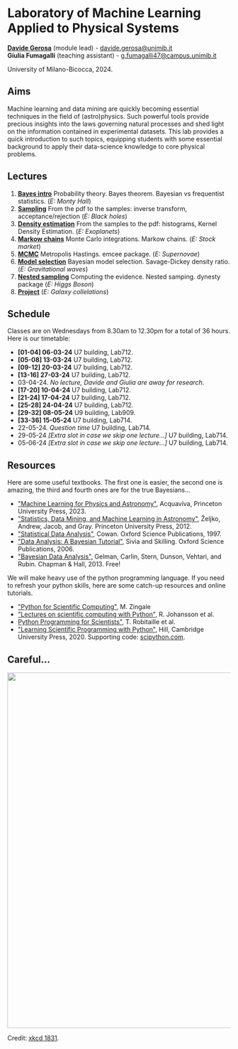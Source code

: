 # Laboratory of Machine Learning Applied to Physical Systems
**[Davide Gerosa](https://davidegerosa.com/)** (module lead) - davide.gerosa@unimib.it  
**Giulia Fumagalli** (teaching assistant) - g.fumagalli47@campus.unimib.it 

University of Milano-Bicocca, 2024.

## Aims

Machine learning and data mining are quickly becoming essential techniques in the field of (astro)physics. Such powerful tools provide precious insights into the laws governing natural processes and shed light on the information contained in experimental datasets. This lab provides a quick introduction to such topics, equipping students with some essential background to apply their data-science knowledge to core physical problems.

## Lectures

1. **[Bayes intro](lectures/L01_bayesintro.ipynb)** Probability theory. Bayes theorem. Bayesian vs frequentist statistics. (*E: Monty Hall*)
2. **[Sampling](lectures/L02_sampling.ipynb)** From the pdf to the samples: inverse transform, acceptance/rejection (*E: Black holes*)
3. **[Density estimation](lectures/L03_densityestimation.ipynb)** From the samples to the pdf: histograms, Kernel Density Estimation. (*E: Exoplanets*)
4. **[Markow chains](lectures/L03_MarkovChains.ipynb)** Monte Carlo integrations. Markow chains. (*E: Stock market*)
5. **[MCMC](lectures/L03_MCMC.ipynb)** Metropolis Hastings. emcee package. (*E: Supernovae*)
6. **[Model selection](lectures/L06_modelselection.ipynb)** Bayesian model selection. Savage-Dickey density ratio. (*E: Gravitational waves*)
7. **[Nested sampling](lectures/L05_nestedsampling.ipynb)** Computing the evidence. Nested samping. dynesty package (*E: Higgs Boson*)
8. **[Project](lectures/L07_project.ipynb)** (*E: Galaxy collelations*)


## Schedule

Classes are on Wednesdays from 8.30am to 12.30pm for a total of 36 hours. Here is our timetable:

- **[01-04] 06-03-24** U7 building, Lab712.
- **[05-08] 13-03-24** U7 building, Lab712.
- **[09-12] 20-03-24** U7 building, Lab712.
- **[13-16] 27-03-24** U7 building, Lab712.
- 03-04-24. *No lecture, Davide and Giulia are away for research.*
- **[17-20] 10-04-24** U7 building, Lab712.
- **[21-24] 17-04-24** U7 building, Lab712.
- **[25-28] 24-04-24** U7 building, Lab712.
- **[29-32] 08-05-24** U9 building, Lab909.
- **[33-36] 15-05-24** U7 building, Lab714.
- 22-05-24. *Question time* U7 building, Lab714.
- 29-05-24 *[Extra slot in case we skip one lecture...]* U7 building, Lab714.
- 05-06-24 *[Extra slot in case we skip one lecture...]* U7 building, Lab714.

## Resources

Here are some useful textbooks. The first one is easier, the second one is amazing, the third and fourth ones are for the true Bayesians...

 - ["Machine Learning for Physics and Astronomy"](https://press.princeton.edu/books/paperback/9780691206417/machine-learning-for-physics-and-astronomy), Acquaviva, Princeton University Press, 2023.
- ["Statistics, Data Mining, and Machine Learning in Astronomy"](https://press.princeton.edu/books/hardcover/9780691198309/statistics-data-mining-and-machine-learning-in-astronomy), Željko, Andrew, Jacob, and Gray. Princeton University Press, 2012.
- ["Statistical Data Analysis"](https://global.oup.com/academic/product/statistical-data-analysis-9780198501558?cc=fr&lang=en&), Cowan. Oxford Science Publications, 1997.
- ["Data Analysis: A Bayesian Tutorial"](https://global.oup.com/academic/product/data-analysis-9780198568322?cc=fr&lang=en&), Sivia and Skilling. Oxford Science Publications, 2006.
- ["Bayesian Data Analysis",](http://www.stat.columbia.edu/~gelman/book/) Gelman, Carlin, Stern, Dunson, Vehtari, and Rubin. Chapman & Hall, 2013. Free!

We will make heavy use of the python programming language. If you need to refresh your python skills, here are some catch-up resources and online tutorials. 

- ["Python for Scientific Computing"](https://sbu-python-class.github.io/python-science/Introduction.html), M. Zingale
- ["Lectures on scientific computing with Python"](https://github.com/jrjohansson/scientific-python-lectures), R. Johansson et al.  
- [Python Programming for Scientists"](https://astrofrog.github.io/py4sci/), T. Robitaille et al.
- ["Learning Scientific Programming with Python"](https://www.cambridge.org/core/books/learning-scientific-programming-with-python/3D264483BC7B380A3059B3861C661237), Hill, Cambridge University Press, 2020. Supporting code: [scipython.com](https://scipython.com/).



## Careful...

<p align="center">
  <img src="https://imgs.xkcd.com/comics/here_to_help_2x.png" width="800" />
</p>

Credit: [xkcd 1831](https://xkcd.com/1831/).
